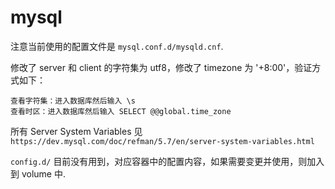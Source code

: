 # mysql

注意当前使用的配置文件是 `mysql.conf.d/mysqld.cnf`.

修改了 server 和 client 的字符集为 utf8，修改了 timezone 为 '+8:00'，验证方式如下：
```
查看字符集：进入数据库然后输入 \s
查看时区：进入数据库然后输入 SELECT @@global.time_zone
```

所有 Server System Variables 见 `https://dev.mysql.com/doc/refman/5.7/en/server-system-variables.html`

`config.d/` 目前没有用到，对应容器中的配置内容，如果需要变更并使用，则加入到 volume 中.
